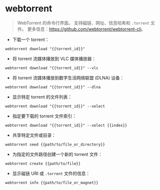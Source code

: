 # webtorrent

> WebTorrent 的命令行界面。
> 支持磁链、网址、信息哈希和 `.torrent` 文件。
> 更多信息：<https://github.com/webtorrent/webtorrent-cli>。

- 下载一个 torrent：

`webtorrent download "{{torrent_id}}"`

- 将 torrent 流媒体播放到 VLC 媒体播放器：

`webtorrent download "{{torrent_id}}" --vlc`

- 将 torrent 流媒体播放到数字生活网络联盟 (DLNA) 设备：

`webtorrent download "{{torrent_id}}" --dlna`

- 显示特定 torrent 的文件列表：

`webtorrent download "{{torrent_id}}" --select`

- 指定要下载的 torrent 文件索引：

`webtorrent download "{{torrent_id}}" --select {{index}}`

- 共享特定文件或目录：

`webtorrent seed {{path/to/file_or_directory}}`

- 为指定的文件路径创建一个新的 torrent 文件：

`webtorrent create {{path/to/file}}`

- 显示磁链 URI 或 `.torrent` 文件的信息：

`webtorrent info {{path/to/file_or_magnet}}`